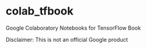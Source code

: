 # colab_tfbook

Google Colaboratory Notebooks for TensorFlow Book

Disclaimer: This is not an official Google product
